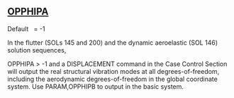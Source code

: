 ## [OPPHIPA](https://nexus.hexagon.com/documentationcenter/bundle/MSC_Nastran_2022.4/page/Nastran_Combined_Book/qrg/parameters/TOC.OPPHIPA.xhtml)

Default    = -1

In the flutter (SOLs 145 and 200) and the dynamic aeroelastic (SOL 146) solution sequences, 
 
 
OPPHIPA > -1 and a DISPLACEMENT command in the Case Control Section will output the real structural vibration modes at all degrees-of-freedom, including the aerodynamic degrees-of-freedom in the global coordinate system. Use PARAM,OPPHIPB to output in the basic system.

